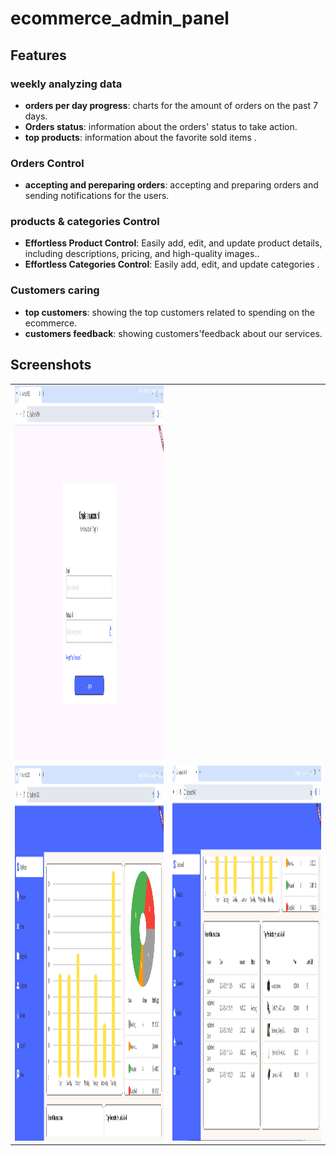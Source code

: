 # ecommerce_admin_panel

## Features

### weekly analyzing data

- **orders per day progress**: charts for the amount of orders on the past 7 days.
- **Orders status**: information about the orders' status to take action.
- **top products**: information about the favorite sold items .
 
### Orders Control

- **accepting and pereparing orders**: accepting and preparing orders and sending notifications for the users.

### products & categories Control

- **Effortless Product Control**: Easily add, edit, and update product details, including descriptions, pricing, and high-quality images..
- **Effortless Categories Control**: Easily add, edit, and update categories .

### Customers caring

- **top customers**: showing the top customers related to spending on the ecommerce.
- **customers feedback**: showing customers'feedback about our services.

## Screenshots

<table>
  <tr>
    <td><img src="web_app_dashboard-screenshots/login -1.png" width=300 height=600></td>
    
  </tr>
 <tr>
    <td><img src="web_app_dashboard-screenshots/dashboard-1.png" width=300 height=600></td>
   <td><img src="web_app_dashboard-screenshots/dashboard-2.png" width=300 height=600></td>
  </tr>
  </table>
